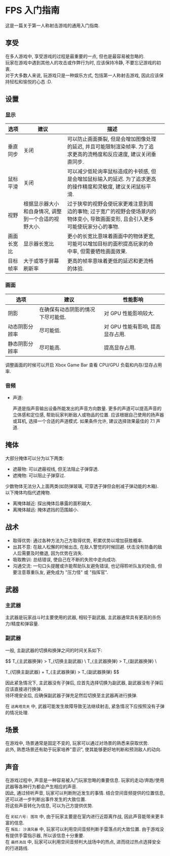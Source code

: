 # FPS 入门指南

这是一篇关于第一人称射击游戏的通用入门指南.  

## 享受

在多人游戏中, 享受游戏的过程是最重要的一点, 但也是最容易被忽略的.  
玩家在游戏中遇到其他人的攻击或作弊行为时, 应该保持冷静, 不要忘记游戏的初衷.  
对于大多数人来说, 玩游戏只是一种娱乐方式, 包括第一人称射击游戏, 因此应该保持轻松和愉悦的心态 :D.  

## 设置

### 显示

| 选项       | 建议                                                | 描述                                                                                                                            |   |
| ---------- | --------------------------------------------------- | ------------------------------------------------------------------------------------------------------------------------------- | - |
| 垂直同步   | 关闭                                                | 可以防止画面撕裂, 但是会增加图像处理的延迟, 并且可能限制渲染帧率. 为了追求更高的流畅度和反应速度, 建议关闭垂直同步.             |   |
| 鼠标平滑   | 关闭                                                | 可以减少低轮询率鼠标造成的卡顿感, 但是会增加鼠标输入的延迟. 为了追求更高的操作精度和灵敏度, 建议关闭鼠标平滑.                   |   |
| 视野       | 根据显示器大小和自身情况, 调整到一个合适的视野大小. | 过于狭窄的视野会使玩家更难注意到周边的事物; 过于宽广的视野会使场景内的物体变小, 导致画面变形, 且会引入更多可能使玩家分心的事物. |   |
| 画面长宽比 | 显示器长宽比                                        | 更小的长宽比意味着画面中的物体更宽, 可能可以增加目标的面积提高玩家的命中率, 但需要牺牲画面效果.                                 |   |
| 目标帧率   | 大于或等于屏幕刷新率                                | 更高的帧率意味着更低的延迟和更流畅的体验.                                                                                       |   |

### 画面

| 选项           | 建议                              | 性能影响                         |
| -------------- | --------------------------------- | -------------------------------- |
| 阴影           | 在确保有动态阴影的情况下尽可能低. | 对 GPU 性能影响较大.             |
| 动态阴影分辨率 | 尽可能低.                         | 对 GPU 性能有影响, 提高显存占用. |
| 静态阴影分辨率 | 尽可能高.                         | 提高显存占用.                    |

调整画面的时候可以开启 Xbox Game Bar 查看 CPU/GPU 负载和内存/显存占用率.  

### 音频

- 声道:

    声道是指声音输出设备所能发出的声音方向数量. 更多的声道可以提高声音的立体感和定位感, 帮助玩家判断敌人或物品的位置. 应该根据自己使用的扬声器或耳机, 选择一个合适的声道模式. 如果条件允许, 建议选择效果最佳的 7.1 声道.

## 掩体

大部分掩体可以分为以下两类:  

- 遮蔽物: 可以遮蔽视线, 但无法阻止子弹穿透.
- 遮掩物: 可以阻止子弹穿过.

少数物体无法分入上面两类(如防弹玻璃, 可穿透子弹但会削减子弹动能的木箱).  
以下掩体均指代遮掩物.  

- 离掩体越近: 探出掩体后暴露的面积越大.
- 离掩体越远: 掩体遮挡的范围越小.

## 战术

- 取得优势: 通过各种方法为己方取得优势, 积累优势以增加获胜概率.
- 出其不意: 在敌人松懈的时候出击, 在敌人警觉的时候回避. 伏击没有防备的敌人后需要及时撤退, 因为优势在消失.
- 吸取教训: 总结错误, 使自己在不断的失败中走向成功.
- 沟通交流: 一句口头提醒或许能帮助队友避免错误, 也记得聆听队友的劝告, 但要注意尊重队友, 避免成为 "压力怪" 或 "指挥官".

## 武器

### 主武器

主武器是玩家战斗时主要使用的武器, 相较于副武器, 主武器通常具有更高的杀伤力/精度和弹容量.  

### 副武器

一般, 主副武器的切换和换弹之间的时间关系如下:  

$$
T_{主武器换弹} > T_{切换主副武器} \\
T_{主武器换弹} > T_{副武器换弹}   \\

T_{切换主副武器} + T_{主武器换弹} > T_{副武器换弹}
$$

因此紧急情况下, 主武器没有子弹后, 应首先选择切换为副武器, 副武器没有子弹后应该直接进行换弹.  
待环境安全后, 应确保副武器子弹充足然后切换至主武器再进行换弹.  

在 `逃离塔克夫` 中, 武器可能发生故障导致无法继续射击, 紧急情况下应按照没有子弹的情况处理.  

## 场景

在游戏中, 场景通常是固定不变的, 玩家可以通过对场景的熟悉来获取优势.  
此外, 熟悉场景还有助于玩家培养"意识", 使其能够更好地判断和预测敌人的动向.  

## 声音

在游戏过程中, 声音是一种容易被入门玩家忽略的重要信息. 玩家的走动/奔跑/使用武器等各种行为都会产生相应的声音.  
因此, 通过倾听声音, 玩家可以判断附近发生的事情. 结合空间音频提供的位置信息, 还可以进一步判断出事件发生的大致位置.  
将这些声音转化为信息, 可以为己方提供优势.  

在 `彩虹六号: 围攻` 中, 由于玩家主要是在室内进行近距离作战, 因此声音能带来更丰富的信息.  
在 `叛乱: 沙漠风暴` 中, 玩家可以利用空间音频判断手雷落点的大致位置. 由于游戏没有提供手雷指示器, 所以该信息十分重要.  
在 `最终决战` 中, 玩家可以利用空间音频判大战场中的热点, 进而绕过热点选择安全的行进路线.

